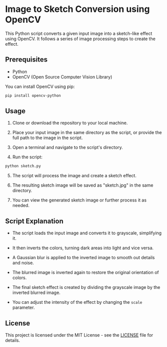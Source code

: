 
# Image to Sketch Conversion using OpenCV

This Python script converts a given input image into a sketch-like effect using OpenCV. It follows a series of image processing steps to create the effect.

## Prerequisites

- Python
- OpenCV (Open Source Computer Vision Library)

You can install OpenCV using pip:

```bash
pip install opencv-python
```

## Usage

1. Clone or download the repository to your local machine.

2. Place your input image in the same directory as the script, or provide the full path to the image in the script.

3. Open a terminal and navigate to the script's directory.

4. Run the script:

```bash
python sketch.py
```

5. The script will process the image and create a sketch effect.

6. The resulting sketch image will be saved as "sketch.jpg" in the same directory.

7. You can view the generated sketch image or further process it as needed.

## Script Explanation

- The script loads the input image and converts it to grayscale, simplifying it.

- It then inverts the colors, turning dark areas into light and vice versa.

- A Gaussian blur is applied to the inverted image to smooth out details and noise.

- The blurred image is inverted again to restore the original orientation of colors.

- The final sketch effect is created by dividing the grayscale image by the inverted blurred image.

- You can adjust the intensity of the effect by changing the `scale` parameter.

## License

This project is licensed under the MIT License - see the [LICENSE](LICENSE) file for details.
```

